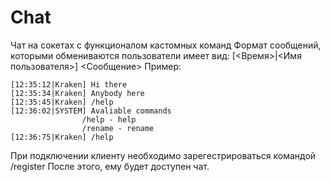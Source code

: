 # Chat
Чат на сокетах с функционалом кастомных команд
Формат сообщений, которыми обмениваются пользователи имеет вид:
[<Время>|<Имя пользователя>] <Сообщение>
Пример:
```
[12:35:12|Kraken] Hi there
[12:35:34|Kraken] Anybody here
[12:35:45|Kraken] /help
[12:36:02|SYSTEM] Avaliable commands 
				/help - help
				/rename - rename
[12:36:75|Kraken] /help

```
При подключении клиенту необходимо зарегестрироваться командой /register
После этого, ему будет доступен чат.
